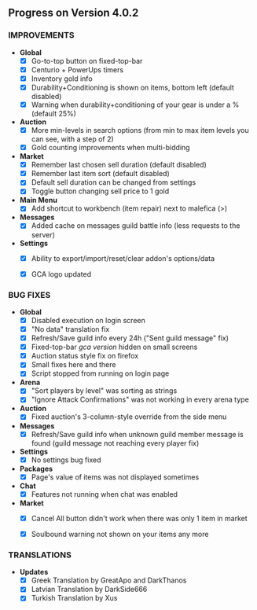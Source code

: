 
## Progress on Version 4.0.2


### IMPROVEMENTS
- **Global**
	- [x] Go-to-top button on fixed-top-bar
	- [x] Centurio + PowerUps timers
	- [x] Inventory gold info
	- [x] Durability+Conditioning is shown on items, bottom left (default disabled)
	- [x] Warning when durability+conditioning of your gear is under a % (default 25%)
- **Auction**
	- [x] More min-levels in search options (from min to max item levels you can see, with a step of 2)
	- [x] Gold counting improvements when multi-bidding
- **Market**
	- [x] Remember last chosen sell duration (default disabled)
	- [x] Remember last item sort (default disabled)
	- [x] Default sell duration can be changed from settings
	- [x] Toggle button changing sell price to 1 gold
- **Main Menu**
	- [x] Add shortcut to workbench (item repair) next to malefica (>)
- **Messages**
	- [x] Added cache on messages guild battle info (less requests to the server)
- **Settings**
	- [x] Ability to export/import/reset/clear addon's options/data
	- [x] GCA logo updated


### BUG FIXES
- **Global**
	- [x] Disabled execution on login screen
	- [x] "No data" translation fix
	- [x] Refresh/Save guild info every 24h ("Sent guild message" fix)
	- [x] Fixed-top-bar _gca version_ hidden on small screens
	- [x] Auction status style fix on firefox
	- [x] Small fixes here and there
	- [x] Script stopped from running on login page
- **Arena**
	- [x] "Sort players by level" was sorting as strings
	- [x] "Ignore Attack Confirmations" was not working in every arena type
- **Auction**
	- [x] Fixed auction's 3-column-style override from the side menu
- **Messages**
	- [x] Refresh/Save guild info when unknown guild member message is found (guild message not reaching every player fix)
- **Settings**
	- [x] No settings bug fixed
- **Packages**
	- [x] Page's value of items was not displayed sometimes
- **Chat**
	- [x] Features not running when chat was enabled
- **Market**
	- [x] Cancel All button didn't work when there was only 1 item in market
	- [x] Soulbound warning not shown on your items any more
	

### TRANSLATIONS
- **Updates**
	- [x] Greek Translation by GreatApo and DarkThanos
	- [x] Latvian Translation by DarkSide666
	- [x] Turkish Translation by Xus
